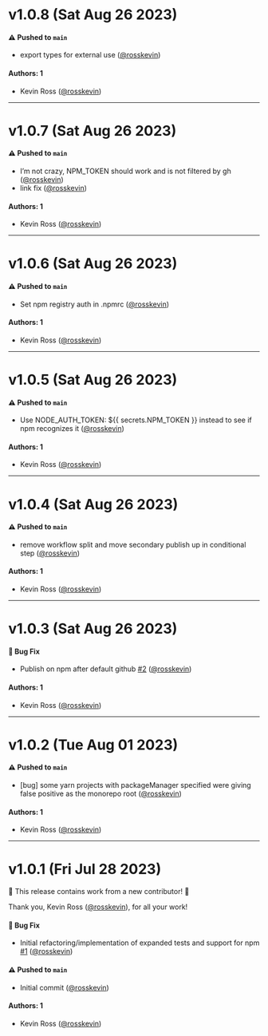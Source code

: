 # v1.0.8 (Sat Aug 26 2023)

#### ⚠️ Pushed to `main`

- export types for external use ([@rosskevin](https://github.com/rosskevin))

#### Authors: 1

- Kevin Ross ([@rosskevin](https://github.com/rosskevin))

---

# v1.0.7 (Sat Aug 26 2023)

#### ⚠️ Pushed to `main`

- I’m not crazy, NPM_TOKEN should work and is not filtered by gh ([@rosskevin](https://github.com/rosskevin))
- link fix ([@rosskevin](https://github.com/rosskevin))

#### Authors: 1

- Kevin Ross ([@rosskevin](https://github.com/rosskevin))

---

# v1.0.6 (Sat Aug 26 2023)

#### ⚠️ Pushed to `main`

- Set npm registry auth in .npmrc ([@rosskevin](https://github.com/rosskevin))

#### Authors: 1

- Kevin Ross ([@rosskevin](https://github.com/rosskevin))

---

# v1.0.5 (Sat Aug 26 2023)

#### ⚠️ Pushed to `main`

- Use NODE_AUTH_TOKEN: ${{ secrets.NPM_TOKEN }} instead to see if npm recognizes it ([@rosskevin](https://github.com/rosskevin))

#### Authors: 1

- Kevin Ross ([@rosskevin](https://github.com/rosskevin))

---

# v1.0.4 (Sat Aug 26 2023)

#### ⚠️ Pushed to `main`

- remove workflow split and move secondary publish up in conditional step ([@rosskevin](https://github.com/rosskevin))

#### Authors: 1

- Kevin Ross ([@rosskevin](https://github.com/rosskevin))

---

# v1.0.3 (Sat Aug 26 2023)

#### 🐛 Bug Fix

- Publish on npm after default github [#2](https://github.com/alienfast/find-monorepo-root/pull/2) ([@rosskevin](https://github.com/rosskevin))

#### Authors: 1

- Kevin Ross ([@rosskevin](https://github.com/rosskevin))

---

# v1.0.2 (Tue Aug 01 2023)

#### ⚠️ Pushed to `main`

- [bug] some yarn projects with packageManager specified were giving false positive as the monorepo root ([@rosskevin](https://github.com/rosskevin))

#### Authors: 1

- Kevin Ross ([@rosskevin](https://github.com/rosskevin))

---

# v1.0.1 (Fri Jul 28 2023)

:tada: This release contains work from a new contributor! :tada:

Thank you, Kevin Ross ([@rosskevin](https://github.com/rosskevin)), for all your work!

#### 🐛 Bug Fix

- Initial refactoring/implementation of expanded tests and support for npm [#1](https://github.com/alienfast/find-monorepo-root/pull/1) ([@rosskevin](https://github.com/rosskevin))

#### ⚠️ Pushed to `main`

- Initial commit ([@rosskevin](https://github.com/rosskevin))

#### Authors: 1

- Kevin Ross ([@rosskevin](https://github.com/rosskevin))
